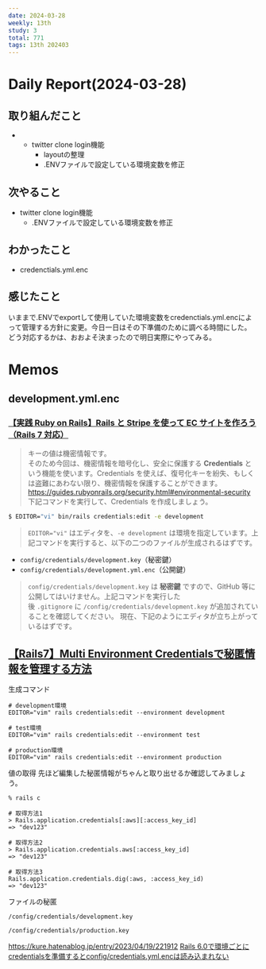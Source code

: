 ```yaml
---
date: 2024-03-28
weekly: 13th
study: 3
total: 771
tags: 13th 202403
---
```

# Daily Report(2024-03-28)
## 取り組んだこと
- - twitter clone login機能
	- layoutの整理
	- .ENVファイルで設定している環境変数を修正
## 次やること
- twitter clone login機能
	- .ENVファイルで設定している環境変数を修正
## わかったこと
- credenctials.yml.enc
## 感じたこと
いままで.ENVでexportして使用していた環境変数をcredenctials.yml.encによって管理する方針に変更。今日一日はその下準備のために調べる時間にした。
どう対応するかは、おおよそ決まったので明日実際にやってみる。
# Memos
## development.yml.enc
### [【実践 Ruby on Rails】Rails と Stripe を使って EC サイトを作ろう（Rails 7 対応）](https://zenn.dev/farstep/books/7f169cdc597ada)
> キーの値は機密情報です。  
そのため今回は、機密情報を暗号化し、安全に保護する **Credentials** という機能を使います。Credentials を使えば、復号化キーを紛失、もしくは盗難にあわない限り、機密情報を保護することができます。
https://guides.rubyonrails.org/security.html#environmental-security
下記コマンドを実行して、Credentials を作成しましょう。
```bash
$ EDITOR="vi" bin/rails credentials:edit -e development
```
> `EDITOR="vi"` はエディタを、`-e development` は環境を指定しています。上記コマンドを実行すると、以下の二つのファイルが生成されるはずです。
- `config/credentials/development.key`（秘密鍵）
- `config/credentials/development.yml.enc`（公開鍵）

> `config/credentials/development.key` は **秘密鍵** ですので、GitHub 等に公開してはいけません。上記コマンドを実行した後 `.gitignore` に `/config/credentials/development.key` が追加されていることを確認してください。
> 現在、下記のようにエディタが立ち上がっているはずです。

## [【Rails7】Multi Environment Credentialsで秘匿情報を管理する方法](https://qiita.com/joinus_ibuki/items/3a0d264abe510bfdd98a)
生成コマンド
```tarminal
# development環境
EDITOR="vim" rails credentials:edit --environment development

# test環境
EDITOR="vim" rails credentials:edit --environment test

# production環境
EDITOR="vim" rails credentials:edit --environment production
```

値の取得
先ほど編集した秘匿情報がちゃんと取り出せるか確認してみましょう。
```
% rails c

# 取得方法1
> Rails.application.credentials[:aws][:access_key_id]
=> "dev123"

# 取得方法2
> Rails.application.credentials.aws[:access_key_id]
=> "dev123"

# 取得方法3
Rails.application.credentials.dig(:aws, :access_key_id)
=> "dev123"
```

ファイルの秘匿
```.gitignore
/config/credentials/development.key

/config/credentials/production.key
```

https://kure.hatenablog.jp/entry/2023/04/19/221912
[Rails 6.0で環境ごとにcredentialsを準備するとconfig/credentials.yml.encは読み込まれない](https://ryotatake.hatenablog.com/entry/2020/11/28/rails_credentials)

